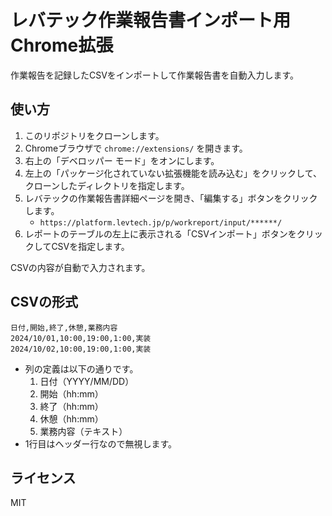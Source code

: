 # レバテック作業報告書インポート用Chrome拡張

作業報告を記録したCSVをインポートして作業報告書を自動入力します。

## 使い方

1. このリポジトリをクローンします。
2. Chromeブラウザで `chrome://extensions/` を開きます。
3. 右上の「デベロッパー モード」をオンにします。
4. 左上の「パッケージ化されていない拡張機能を読み込む」をクリックして、クローンしたディレクトリを指定します。
5. レバテックの作業報告書詳細ページを開き、「編集する」ボタンをクリックします。
    - `https://platform.levtech.jp/p/workreport/input/******/`
6. レポートのテーブルの左上に表示される「CSVインポート」ボタンをクリックしてCSVを指定します。

CSVの内容が自動で入力されます。

## CSVの形式

```csv
日付,開始,終了,休憩,業務内容
2024/10/01,10:00,19:00,1:00,実装
2024/10/02,10:00,19:00,1:00,実装
```

- 列の定義は以下の通りです。
  1. 日付（YYYY/MM/DD）
  2. 開始（hh:mm）
  3. 終了（hh:mm）
  4. 休憩（hh:mm）
  5. 業務内容（テキスト）
- 1行目はヘッダー行なので無視します。

## ライセンス

MIT
